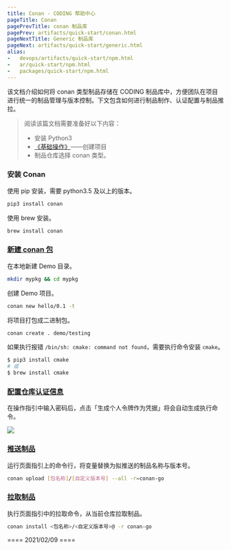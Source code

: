 ```yaml
---
title: Conan - CODING 帮助中心
pageTitle: Conan
pagePrevTitle: conan 制品库
pagePrev: artifacts/quick-start/conan.html
pageNextTitle: Generic 制品库
pageNext: artifacts/quick-start/generic.html
alias: 
-   devops/artifacts/quick-start/npm.html
-   ar/quick-start/npm.html
-   packages/quick-start/npm.html
---
```


该文档介绍如何将 conan 类型制品存储在 CODING 制品库中，方便团队在项目进行统一的制品管理与版本控制。下文包含如何进行制品制作、认证配置与制品推拉。

> 阅读该篇文档需要准备好以下内容：
> -   安装 Python3
> -   [《基础操作》](/docs/artifacts/quick-start/basic.html)——创建项目
> -   制品仓库选择 conan 类型。


### 安装 Conan

使用 pip 安装，需要 python3.5 及以上的版本。

```bash
pip3 install conan
```

使用 brew 安装。

```bash
brew install conan
```

### [新建 conan 包](#init)

在本地新建 Demo 目录。

```bash
mkdir mypkg && cd mypkg
```

创建 Demo 项目。

```bash
conan new hello/0.1 -t
```

将项目打包成二进制包。

```bash
conan create . demo/testing
```

如果执行报错 `/bin/sh: cmake: command not found`，需要执行命令安装 `cmake`。

```bash
$ pip3 install cmake
# 或
$ brew install cmake
```

### [配置仓库认证信息](#config)

在操作指引中输入密码后，点击「生成个人令牌作为凭据」将会自动生成执行命令。

![](https://help-assets.codehub.cn/enterprise/20210922170730.png)

### [推送制品](#push)

运行页面指引上的命令行，将变量替换为拟推送的制品名称与版本号。

```bash
conan upload [包名称]/[自定义版本号] --all -r=conan-go
```

### [拉取制品](#pull)

执行页面指引中的拉取命令，从当前仓库拉取制品。

```bash
conan install <包名称>/<自定义版本号>@ -r conan-go
```

==== 2021/02/09 ====
